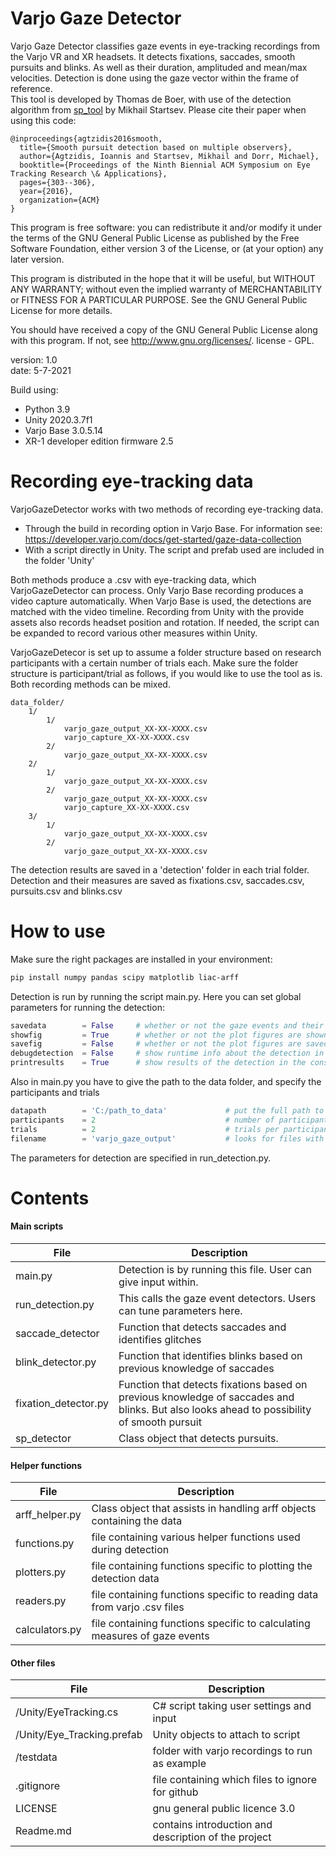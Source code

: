# Varjo Gaze Detector

Varjo Gaze Detector classifies gaze events in eye-tracking recordings from the Varjo VR and XR headsets. 
It detects fixations, saccades, smooth pursuits and blinks. As well as their duration, amplituded and mean/max velocities.
Detection is done using the gaze vector within the frame of reference.  
This tool is developed by Thomas de Boer, with use of the detection algorithm from [sp_tool](https://github.com/MikhailStartsev/sp_tool) by Mikhail Startsev. Please cite their paper when using this code:

    @inproceedings{agtzidis2016smooth,
      title={Smooth pursuit detection based on multiple observers},
      author={Agtzidis, Ioannis and Startsev, Mikhail and Dorr, Michael},
      booktitle={Proceedings of the Ninth Biennial ACM Symposium on Eye Tracking Research \& Applications},
      pages={303--306},
      year={2016},
      organization={ACM}
    }

This program is free software: you can redistribute it and/or modify
it under the terms of the GNU General Public License as published by
the Free Software Foundation, either version 3 of the License, or
(at your option) any later version.

This program is distributed in the hope that it will be useful,
but WITHOUT ANY WARRANTY; without even the implied warranty of
MERCHANTABILITY or FITNESS FOR A PARTICULAR PURPOSE.  See the
GNU General Public License for more details.

You should have received a copy of the GNU General Public License along with this program. If not, see http://www.gnu.org/licenses/. license - GPL.

version: 1.0 \
date: 5-7-2021

Build using:
 - Python 3.9
 - Unity 2020.3.7f1
 - Varjo Base 3.0.5.14
 - XR-1 developer edition firmware 2.5

# Recording eye-tracking data
VarjoGazeDetector works with two methods of recording eye-tracking data. 
- Through the build in recording option in Varjo Base. For information see: https://developer.varjo.com/docs/get-started/gaze-data-collection
- With a script directly in Unity. The script and prefab used are included in the folder 'Unity'

Both methods produce a .csv with eye-tracking data, which VarjoGazeDetector can process. 
Only Varjo Base recording produces a video capture automatically. 
When Varjo Base is used, the detections are matched with the video timeline.
Recording from Unity with the provide assets also records headset position and rotation. 
If needed, the script can be expanded to record various other measures within Unity.

VarjoGazeDetecor is set up to assume a folder structure based on research participants with a certain number of trials each.
Make sure the folder structure is participant/trial as follows, if you would like to use the tool as is. Both recording methods can be mixed. 

    data_folder/
        1/
            1/
                varjo_gaze_output_XX-XX-XXXX.csv
                varjo_capture_XX-XX-XXXX.csv
            2/
                varjo_gaze_output_XX-XX-XXXX.csv
        2/
            1/
                varjo_gaze_output_XX-XX-XXXX.csv
            2/
                varjo_gaze_output_XX-XX-XXXX.csv
                varjo_capture_XX-XX-XXXX.csv
        3/
            1/
                varjo_gaze_output_XX-XX-XXXX.csv
            2/
                varjo_gaze_output_XX-XX-XXXX.csv

The detection results are saved in a 'detection' folder in each trial folder. 
Detection and their measures are saved as fixations.csv, saccades.csv, pursuits.csv and blinks.csv

# How to use
Make sure the right packages are installed in your environment:
```bash
pip install numpy pandas scipy matplotlib liac-arff 
```

Detection is run by running the script main.py. Here you can set global parameters for running the detection:

```python
savedata        = False     # whether or not the gaze events and their measures are saved in .csv files
showfig         = True      # whether or not the plot figures are shown after detection
savefig         = False     # whether or not the plot figures are saved after detection
debugdetection  = False     # show runtime info about the detection in the console
printresults    = True      # show results of the detection in the console
```
Also in main.py you have to give the path to the data folder, and specify the participants and trials
```python
datapath        = 'C:/path_to_data'             # put the full path to your data here
participants    = 2                             # number of participants
trials          = 2                             # trials per participant
filename        = 'varjo_gaze_output'           # looks for files with this string in the name
```

The parameters for detection are specified in run_detection.py. 

# Contents
#### Main scripts

File          | Description
------------- | -------------
main.py		           |Detection is by running this file. User can give input within. 
run_detection.py	   |This calls the gaze event detectors. Users can tune parameters here.
saccade_detector	   | Function that detects saccades and identifies glitches
blink_detector.py	   | Function that identifies blinks based on previous knowledge of saccades
fixation_detector.py   | Function that detects fixations based on previous knowledge of saccades and blinks. But also looks ahead to possibility of smooth pursuit 
sp_detector		       | Class object that detects pursuits.

#### Helper functions
File          | Description
------------- | -------------
arff_helper.py		|Class object that assists in handling arff objects containing the data
functions.py		|file containing various helper functions used during detection
plotters.py		    |file containing functions specific to plotting the detection data
readers.py		    |file containing functions specific to reading data from varjo .csv files
calculators.py		|file containing functions specific to calculating measures of gaze events

#### Other files
File          | Description
------------- | -------------
/Unity/EyeTracking.cs		|C# script taking user settings and input
/Unity/Eye_Tracking.prefab	|Unity objects to attach to script
/testdata			    	|folder with varjo recordings to run as example
.gitignore				    |file containing which files to ignore for github
LICENSE				        |gnu general public licence 3.0
Readme.md			    	|contains introduction and description of the project